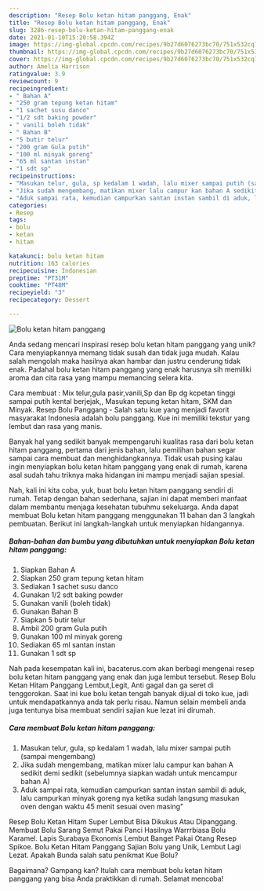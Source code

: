 ```yaml
---
description: "Resep Bolu ketan hitam panggang, Enak"
title: "Resep Bolu ketan hitam panggang, Enak"
slug: 3286-resep-bolu-ketan-hitam-panggang-enak
date: 2021-01-10T15:20:58.394Z
image: https://img-global.cpcdn.com/recipes/9b27d6076273bc70/751x532cq70/bolu-ketan-hitam-panggang-foto-resep-utama.jpg
thumbnail: https://img-global.cpcdn.com/recipes/9b27d6076273bc70/751x532cq70/bolu-ketan-hitam-panggang-foto-resep-utama.jpg
cover: https://img-global.cpcdn.com/recipes/9b27d6076273bc70/751x532cq70/bolu-ketan-hitam-panggang-foto-resep-utama.jpg
author: Amelia Harrison
ratingvalue: 3.9
reviewcount: 9
recipeingredient:
- " Bahan A"
- "250 gram tepung ketan hitam"
- "1 sachet susu danco"
- "1/2 sdt baking powder"
- " vanili boleh tidak"
- " Bahan B"
- "5 butir telur"
- "200 gram Gula putih"
- "100 ml minyak goreng"
- "65 ml santan instan"
- "1 sdt sp"
recipeinstructions:
- "Masukan telur, gula, sp kedalam 1 wadah, lalu mixer sampai putih (sampai mengembang)"
- "Jika sudah mengembang, matikan mixer lalu campur kan bahan A sedikit demi sedikit (sebelumnya siapkan wadah untuk mencampur bahan A)"
- "Aduk sampai rata, kemudian campurkan santan instan sambil di aduk, lalu campurkan minyak goreng nya ketika sudah langsung masukan oven dengan waktu 45 menit sesuai oven masing&#34;"
categories:
- Resep
tags:
- bolu
- ketan
- hitam

katakunci: bolu ketan hitam 
nutrition: 163 calories
recipecuisine: Indonesian
preptime: "PT31M"
cooktime: "PT48M"
recipeyield: "3"
recipecategory: Dessert

---
```



![Bolu ketan hitam panggang](https://img-global.cpcdn.com/recipes/9b27d6076273bc70/751x532cq70/bolu-ketan-hitam-panggang-foto-resep-utama.jpg)

Anda sedang mencari inspirasi resep bolu ketan hitam panggang yang unik? Cara menyiapkannya memang tidak susah dan tidak juga mudah. Kalau salah mengolah maka hasilnya akan hambar dan justru cenderung tidak enak. Padahal bolu ketan hitam panggang yang enak harusnya sih memiliki aroma dan cita rasa yang mampu memancing selera kita.

Cara membuat : Mix telur,gula pasir,vanili,Sp dan Bp dg kcpetan tinggi sampai putih kental berjejak,, Masukan tepung ketan hitam, SKM dan Minyak. Resep Bolu Panggang - Salah satu kue yang menjadi favorit masyarakat Indonesia adalah bolu panggang. Kue ini memiliki tekstur yang lembut dan rasa yang manis.

Banyak hal yang sedikit banyak mempengaruhi kualitas rasa dari bolu ketan hitam panggang, pertama dari jenis bahan, lalu pemilihan bahan segar sampai cara membuat dan menghidangkannya. Tidak usah pusing kalau ingin menyiapkan bolu ketan hitam panggang yang enak di rumah, karena asal sudah tahu triknya maka hidangan ini mampu menjadi sajian spesial.


Nah, kali ini kita coba, yuk, buat bolu ketan hitam panggang sendiri di rumah. Tetap dengan bahan sederhana, sajian ini dapat memberi manfaat dalam membantu menjaga kesehatan tubuhmu sekeluarga. Anda dapat membuat Bolu ketan hitam panggang menggunakan 11 bahan dan 3 langkah pembuatan. Berikut ini langkah-langkah untuk menyiapkan hidangannya.

<!--inarticleads1-->

##### Bahan-bahan dan bumbu yang dibutuhkan untuk menyiapkan Bolu ketan hitam panggang:

1. Siapkan  Bahan A
1. Siapkan 250 gram tepung ketan hitam
1. Sediakan 1 sachet susu danco
1. Gunakan 1/2 sdt baking powder
1. Gunakan  vanili (boleh tidak)
1. Gunakan  Bahan B
1. Siapkan 5 butir telur
1. Ambil 200 gram Gula putih
1. Gunakan 100 ml minyak goreng
1. Sediakan 65 ml santan instan
1. Gunakan 1 sdt sp


Nah pada kesempatan kali ini, bacaterus.com akan berbagi mengenai resep bolu ketan hitam panggang yang enak dan juga lembut tersebut. Resep Bolu Ketan Hitam Panggang Lembut,Legit, Anti gagal dan ga seret di tenggorokan. Saat ini kue bolu ketan tengah banyak dijual di toko kue, jadi untuk mendapatkannya anda tak perlu risau. Namun selain membeli anda juga tentunya bisa membuat sendiri sajian kue lezat ini dirumah. 

<!--inarticleads2-->

##### Cara membuat Bolu ketan hitam panggang:

1. Masukan telur, gula, sp kedalam 1 wadah, lalu mixer sampai putih (sampai mengembang)
1. Jika sudah mengembang, matikan mixer lalu campur kan bahan A sedikit demi sedikit (sebelumnya siapkan wadah untuk mencampur bahan A)
1. Aduk sampai rata, kemudian campurkan santan instan sambil di aduk, lalu campurkan minyak goreng nya ketika sudah langsung masukan oven dengan waktu 45 menit sesuai oven masing&#34;


Resep Bolu Ketan Hitam Super Lembut Bisa Dikukus Atau Dipanggang. Membuat Bolu Sarang Semut Pakai Panci Hasilnya Warrrbiasa Bolu Karamel. Lapis Surabaya Ekonomis Lembut Banget Pakai Otang Resep Spikoe. Bolu Ketan Hitam Panggang Sajian Bolu yang Unik, Lembut Lagi Lezat. Apakah Bunda salah satu penikmat Kue Bolu? 

Bagaimana? Gampang kan? Itulah cara membuat bolu ketan hitam panggang yang bisa Anda praktikkan di rumah. Selamat mencoba!
